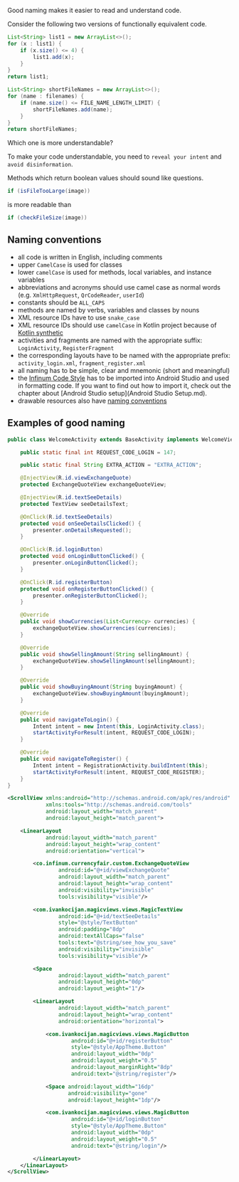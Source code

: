 Good naming makes it easier to read and understand code.

Consider the following two versions of functionally equivalent code.

```java
List<String> list1 = new ArrayList<>();
for (x : list1) {
    if (x.size() <= 4) {
        list1.add(x);
    }
}
return list1;
```

```java
List<String> shortFileNames = new ArrayList<>();
for (name : filenames) {
    if (name.size() <= FILE_NAME_LENGTH_LIMIT) {
        shortFileNames.add(name);
    }
}
return shortFileNames;
```

Which one is more understandable?

To make your code understandable, you need to `reveal your intent` and `avoid disinformation`.

Methods which return boolean values should sound like questions.

```java
if (isFileTooLarge(image))
```

is more readable than

```java
if (checkFileSize(image))
```

## Naming conventions

* all code is written in English, including comments
* upper `CamelCase` is used for classes
* lower `camelCase` is used for methods, local variables, and instance variables
* abbreviations and acronyms should use camel case as normal words (e.g. `XmlHttpRequest`, `QrCodeReader`, `userId`)
* constants should be `ALL_CAPS`
* methods are named by verbs, variables and classes by nouns
* XML resource IDs have to use `snake_case`
* XML resource IDs should use `camelCase` in Kotlin project because of [Kotlin synthetic](https://kotlinlang.org/docs/tutorials/android-plugin.html)
* activities and fragments are named with the appropriate suffix: `LoginActivity`, `RegisterFragment`
* the corresponding layouts have to be named with the appropriate prefix: `activity_login.xml`, `fragment_register.xml`
* all naming has to be simple, clear and mnemonic (short and meaningful)
* the [Infinum Code Style](/resources/infinum-code-style-settings.jar) has to be imported into Android Studio and used in formatting code. If you want to find out how to import it, check out the chapter about [Android Studio setup](Android Studio Setup.md).
* drawable resources also have [naming conventions](http://petrnohejl.github.io/Android-Cheatsheet-For-Graphic-Designers/#naming-conventions)

## Examples of good naming

```java
public class WelcomeActivity extends BaseActivity implements WelcomeView {

    public static final int REQUEST_CODE_LOGIN = 147;

    public static final String EXTRA_ACTION = "EXTRA_ACTION";

    @InjectView(R.id.viewExchangeQuote)
    protected ExchangeQuoteView exchangeQuoteView;

    @InjectView(R.id.textSeeDetails)
    protected TextView seeDetailsText;

    @OnClick(R.id.textSeeDetails)
    protected void onSeeDetailsClicked() {
        presenter.onDetailsRequested();
    }

    @OnClick(R.id.loginButton)
    protected void onLoginButtonClicked() {
        presenter.onLoginButtonClicked();
    }

    @OnClick(R.id.registerButton)
    protected void onRegisterButtonClicked() {
        presenter.onRegisterButtonClicked();
    }

    @Override
    public void showCurrencies(List<Currency> currencies) {
        exchangeQuoteView.showCurrencies(currencies);
    }

    @Override
    public void showSellingAmount(String sellingAmount) {
        exchangeQuoteView.showSellingAmount(sellingAmount);
    }

    @Override
    public void showBuyingAmount(String buyingAmount) {
        exchangeQuoteView.showBuyingAmount(buyingAmount);
    }

    @Override
    public void navigateToLogin() {
        Intent intent = new Intent(this, LoginActivity.class);
        startActivityForResult(intent, REQUEST_CODE_LOGIN);
    }

    @Override
    public void navigateToRegister() {
        Intent intent = RegistrationActivity.buildIntent(this);
        startActivityForResult(intent, REQUEST_CODE_REGISTER);
    }
}
```

```xml
<ScrollView xmlns:android="http://schemas.android.com/apk/res/android"
            xmlns:tools="http://schemas.android.com/tools"
            android:layout_width="match_parent"
            android:layout_height="match_parent">

    <LinearLayout
            android:layout_width="match_parent"
            android:layout_height="wrap_content"
            android:orientation="vertical">

        <co.infinum.currencyfair.custom.ExchangeQuoteView
                android:id="@+id/viewExchangeQuote"
                android:layout_width="match_parent"
                android:layout_height="wrap_content"
                android:visibility="invisible"
                tools:visibility="visible"/>

        <com.ivankocijan.magicviews.views.MagicTextView
                android:id="@+id/textSeeDetails"
                style="@style/TextButton"
                android:padding="8dp"
                android:textAllCaps="false"
                tools:text="@string/see_how_you_save"
                android:visibility="invisible"
                tools:visibility="visible"/>

        <Space
                android:layout_width="match_parent"
                android:layout_height="0dp"
                android:layout_weight="1"/>

        <LinearLayout
                android:layout_width="match_parent"
                android:layout_height="wrap_content"
                android:orientation="horizontal">

            <com.ivankocijan.magicviews.views.MagicButton
                    android:id="@+id/registerButton"
                    style="@style/AppTheme.Button"
                    android:layout_width="0dp"
                    android:layout_weight="0.5"
                    android:layout_marginRight="8dp"
                    android:text="@string/register"/>

            <Space android:layout_width="16dp"
                   android:visibility="gone"
                   android:layout_height="1dp"/>

            <com.ivankocijan.magicviews.views.MagicButton
                    android:id="@+id/loginButton"
                    style="@style/AppTheme.Button"
                    android:layout_width="0dp"
                    android:layout_weight="0.5"
                    android:text="@string/login"/>

        </LinearLayout>
    </LinearLayout>
</ScrollView>
```
